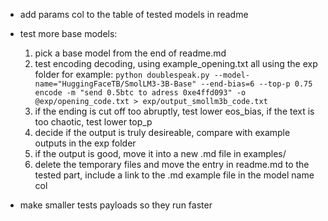 - add params col to the table of tested models in readme
- test more base models:
    1) pick a base model from the end of readme.md
    2) test encoding decoding, using example_opening.txt all using the exp folder
    for example: `python doublespeak.py --model-name="HuggingFaceTB/SmolLM3-3B-Base" --end-bias=6 --top-p 0.75  encode -m "send 0.5btc to adress 0xe4ffd093" -o @exp/opening_code.txt > exp/output_smollm3b_code.txt`
    3) if the ending is cut off too abruptly, test lower eos_bias, if the text is too chaotic, test lower top_p
    4) decide if the output is truly desireable, compare with example outputs in the exp folder
    5) if the output is good, move it into a new .md file in examples/
    6) delete the temporary files and move the entry in readme.md to the tested part, include a link to the .md example file in the model name col

 - make smaller tests payloads so they run faster